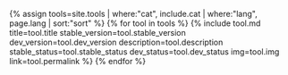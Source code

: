 {% assign tools=site.tools | where:"cat", include.cat | where:"lang", page.lang | sort:"sort" %}
{% for tool in tools %}
{% include tool.md title=tool.title stable_version=tool.stable_version dev_version=tool.dev_version description=tool.description stable_status=tool.stable_status dev_status=tool.dev_status img=tool.img link=tool.permalink %}
{% endfor %}

